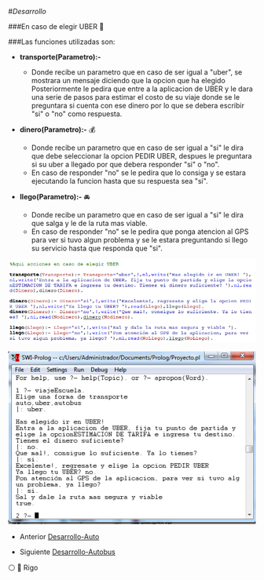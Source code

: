#_Desarrollo_

###En caso de elegir UBER :blue_car:

###Las funciones utilizadas son:

* __transporte(Parametro):-__

     * Donde recibe un parametro que en caso de ser igual a "uber", se mostrara un mensaje diciendo que la opcion que ha elegido Posteriormente le pedira que entre a la aplicacion de UBER y le dara una serie de pasos para estimar el costo de su viaje donde se le preguntara si cuenta con ese dinero por lo que se debera escribir "si" o "no" como respuesta.
     
* __dinero(Parametro):-__ :moneybag:

     * Donde recibe un parametro que en caso de ser igual a "si" le dira que debe seleccionar la opcion PEDIR UBER, despues le preguntara
si su uber a llegado por que debera responder "si" o "no".  
     * En caso de responder "no" se le pedira que lo consiga y se estara ejecutando la funcion hasta que su respuesta sea "si".
     
* __llego(Parametro):-__ :oncoming_automobile:

    * Donde recibe un parametro que en caso de ser igual a "si" le dira que salga y le de la ruta mas viable.
    * En caso de responder "no" se le pedira que ponga atencion al GPS para ver si tuvo algun problema y se le estara preguntando
si llego su servicio hasta que responda que "si".

![Uber](https://github.com/Rigo8/Imagenes/blob/master/Captura3.PNG)

![Uber](https://github.com/Rigo8/Imagenes/blob/master/uber.PNG)

* Anterior
[Desarrollo-Auto](https://github.com/Rigo8/Proyecto-Final/blob/master/Auto.md)

* Siguiente
[Desarrollo-Autobus](https://github.com/Rigo8/Proyecto-Final/blob/master/Autobus.md)



:white_circle: :red_circle: Rigo
